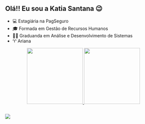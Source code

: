## Olá!! Eu sou a Katia Santana  😉

- 💻 Estagiária na PagSeguro
- 🎓 Formada em Gestão de Recursos Humanos
- 👩‍🎓 Graduanda em Análise e Desenvolvimento de Sistemas
- ♈  Ariana

<div align="center">
  <a href="https://github.com/KatiaRS">
  <img height="180em" src="https://github-readme-stats.vercel.app/api?username=KatiaRS&show_icons=true&theme=dracula&include_all_commits=true&count_private=true"/>
  <img height="180em" src="https://github-readme-stats.vercel.app/api/top-langs/?username=KatiaRS&layout=compact&langs_count=7&theme=dracula"/>
</div>

  ##
 
<div> 
   <a href="https://www.linkedin.com/in/katiarsantana/" target="_blank"><img src="https://img.shields.io/badge/-LinkedIn-%230077B5?style=for-the-badge&logo=linkedin&logoColor=white" target="_blank"></a> 
</div>
